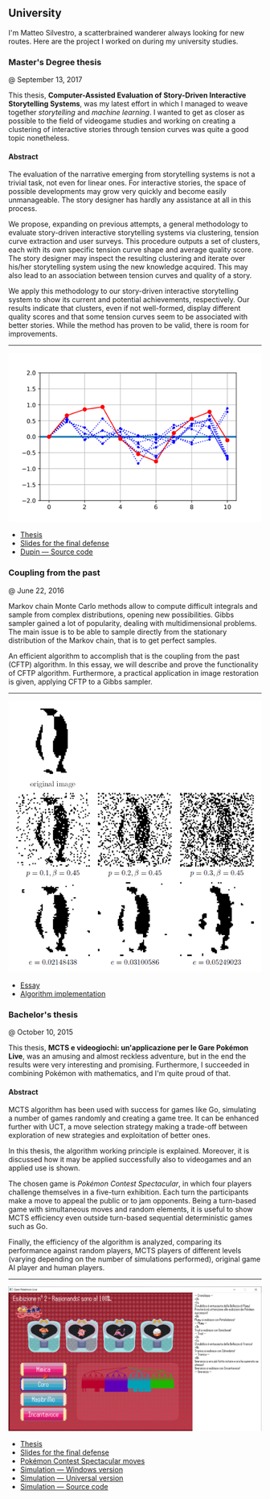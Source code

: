 ## University

I'm Matteo Silvestro, a scatterbrained wanderer always looking for new routes. Here are the project I worked on during my university studies.


### Master's Degree thesis

@ September 13, 2017

This thesis, **Computer-Assisted Evaluation of Story-Driven Interactive Storytelling Systems**, was my latest effort in which I managed to weave together *storytelling* and *machine learning*. I wanted to get as closer as possible to the field of videogame studies and working on creating a clustering of interactive stories through tension curves was quite a good topic nonetheless.

#### Abstract

The evaluation of the narrative emerging from storytelling systems is not a trivial task, not even for linear ones. For interactive stories, the space of possible developments may grow very quickly and become easily unmanageable. The story designer has hardly any assistance at all in this process.

We propose, expanding on previous attempts, a general methodology to evaluate story-driven interactive storytelling systems via clustering, tension curve extraction and user surveys. This procedure outputs a set of clusters, each with its own specific tension curve shape and average quality score. The story designer may inspect the resulting clustering and iterate over his/her storytelling system using the new knowledge acquired. This may also lead to an association between tension curves and quality of a story.

We apply this methodology to our story-driven interactive storytelling system to show its current and potential achievements, respectively. Our results indicate that clusters, even if not well-formed, display different quality scores and that some tension curves seem to be associated with better stories. While the method has proven to be valid, there is room for improvements.

---

![Cluster with its own tension curve][img_sds]

* [Thesis][tesi_sds]
* [Slides for the final defense][pres_sds]
* [Dupin — Source code][dupin]

[img_sds]: /img/uni/sds_tension.png

[tesi_sds]: /files/uni/sds/thesis.pdf
[pres_sds]: /files/uni/sds/slides.pdf
[dupin]: https://github.com/msilvestro/dupin


### Coupling from the past

@ June 22, 2016

Markov chain Monte Carlo methods allow to compute difficult integrals and sample from complex distributions, opening new possibilities. Gibbs sampler gained a lot of popularity, dealing with multidimensional problems. The main issue is to be able to sample directly from the stationary distribution of the Markov chain, that is to get perfect samples.

An efficient algorithm to accomplish that is the coupling from the past (CFTP) algorithm. In this essay, we will describe and prove the functionality of CFTP algorithm. Furthermore, a practical application in image restoration is given, applying CFTP to a Gibbs sampler.

---

![CFTP algorithm results][img_cftp]

* [Essay][cftp]
* [Algorithm implementation][image_restore]

[img_cftp]: /img/uni/cftp.png

[cftp]: /files/uni/sds/cftp.pdf
[image_restore]: /files/uni/sds/image_restore.R


### Bachelor's thesis

@ October 10, 2015

This thesis, **MCTS e videogiochi: un'applicazione per le Gare Pokémon Live**, was an amusing and almost reckless adventure, but in the end the results were very interesting and promising. Furthermore, I succeeded in combining Pokémon with mathematics, and I'm quite proud of that.

#### Abstract

MCTS algorithm has been used with success for games like Go, simulating a number of games randomly and creating a game tree. It can be enhanced further with UCT, a move selection strategy making a trade-off between exploration of new strategies and exploitation of better ones.

In this thesis, the algorithm working principle is explained. Moreover, it is discussed how it may be applied successfully also to videogames and an applied use is shown.

The chosen game is *Pokémon Contest Spectacular*, in which four players challenge themselves in a five-turn exhibition. Each turn the participants make a move to appeal the public or to jam opponents. Being a turn-based game with simultaneous moves and random elements, it is useful to show MCTS efficiency even outside turn-based sequential deterministic games such as Go.

Finally, the efficiency of the algorithm is analyzed, comparing its performance against random players, MCTS players of different levels (varying depending on the number of simulations performed), original game AI player and human players.

---

![Simulation screenshot][img_contest]

* [Thesis][tesi_tri]
* [Slides for the final defense][pres_tri]
* [Pokémon Contest Spectacular moves][mosse]
* [Simulation — Windows version][contest_exe]
* [Simulation — Universal version][contest_love]
* [Simulation — Source code][contest_source]

[img_contest]: /img/uni/tri_contest.png

[tesi_tri]: /files/uni/tri/tesi.pdf
[pres_tri]: /files/uni/tri/diapositive.pdf
[mosse]: /files/uni/tri/MosseGarePokemonLive.pdf

[contest_exe]: /files/uni/tri/contest.zip
[contest_love]: /files/uni/tri/contest.love
[contest_source]: /files/uni/tri/contest_source.zip
